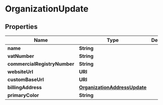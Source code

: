 

# OrganizationUpdate



## Properties

| Name | Type | Description | Notes |
|------------ | ------------- | ------------- | -------------|
|**name** | **String** |  |  |
|**vatNumber** | **String** |  |  [optional] |
|**commercialRegistryNumber** | **String** |  |  [optional] |
|**websiteUrl** | **URI** |  |  [optional] |
|**customBaseUrl** | **URI** |  |  [optional] |
|**billingAddress** | [**OrganizationAddressUpdate**](OrganizationAddressUpdate.md) |  |  [optional] |
|**primaryColor** | **String** |  |  [optional] |



